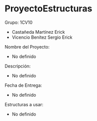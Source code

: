 # ProyectoEstructuras

Grupo: 1CV10


- Castañeda Martínez Erick
- Vicencio Benítez Sergio Erick

Nombre del Proyecto:

- No definido

Descripción:

- No definido

Fecha de Entrega: 

- No definido

Estructuras a usar:

- No definido


